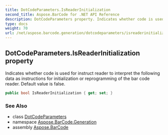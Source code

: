 ```yaml
---
title: DotCodeParameters.IsReaderInitialization
second_title: Aspose.BarCode for .NET API Reference
description: DotCodeParameters property. Indicates whether code is used for instruct reader to interpret the following data as instructions for initialization or reprogramming of the bar code reader. Default value is false
type: docs
weight: 70
url: /net/aspose.barcode.generation/dotcodeparameters/isreaderinitialization/
---
```

## DotCodeParameters.IsReaderInitialization property

Indicates whether code is used for instruct reader to interpret the following data as instructions for initialization or reprogramming of the bar code reader. Default value is false.

```csharp
public bool IsReaderInitialization { get; set; }
```

### See Also

* class [DotCodeParameters](../)
* namespace [Aspose.BarCode.Generation](../../dotcodeparameters/)
* assembly [Aspose.BarCode](../../../)


